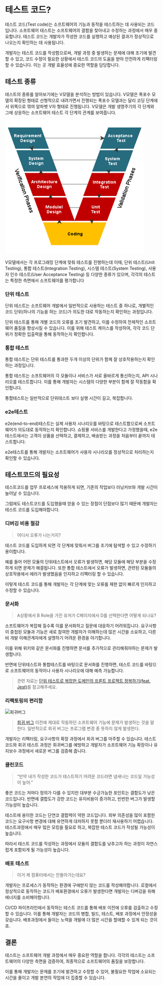# 테스트 코드?

테스트 코드(Test code)는 소프트웨어의 기능과 동작을 테스트하는 데 사용되는 코드입니다. 소프트웨어 테스트는 소프트웨어의 결함을 찾아내고 수정하는 과정에서 매우 중요합니다. 테스트 코드는 개발자가 작성한 코드를 실행하고 예상된 결과가 정상적으로 나오는지 확인하는 데 사용됩니다.

개발자는 테스트 코드를 작성함으로써, 개발 과정 중 발생하는 문제에 대해 조기에 발견할 수 있고, 코드 수정이 필요한 상황에서 테스트 코드의 도움을 받아 안전하게 리팩터링할 수 있습니다. 이는 곳 개발 효율성에 중요한 역할을 담당합니다.

## 테스트 종류

테스트의 종류를 알아보기에는 V모델을 분석하는 방법이 있습니다. V모델은 폭포수 모델의 확장된 형태로 선형적으로 내려가면서 진행되는 폭포수 모델과는 달리 코딩 단계에서 위쪽으로 꺾여 알파벳 V자 형태로 진행됩니다. V모델은 개발 생명주기의 각 단계와 그에 상응하는 소프트웨어 테스트 각 단계의 관계를 보여줍니다.

![V모델](https://raw.githubusercontent.com/Monaders/archive/b19818e8018bfc6a6e1414aca3fd59faa4d65f32/%ED%85%8C%EC%8A%A4%ED%8A%B8/assets/V%EB%AA%A8%EB%8D%B8.png)

V모델에서는 각 프로그래밍 단계에 맞춰 테스트를 진행하는데 이때, 단위 테스트(Unit Testing), 통합 테스트(Integration Testing), 시스템 테스트(System Testing), 사용자 인수 테스트(User Acceptance Testing) 등 다양한 종류가 있으며, 각각의 테스트는 특정한 측면에서 소프트웨어를 평가합니다

### 단위 테스트

단위 테스트는 소프트웨어 개발에서 일반적으로 사용하는 테스트 중 하나로, 개별적인 코드 단위(하나의 기능을 하는 코드)가 의도한 대로 작동하는지 확인하는 과정입니다.

단위 테스트를 통해 개별 코드의 오류를 조기 발견하고, 이를 수정하여 전체적인 소프트웨어 품질을 향상시킬 수 있습니다. 이를 위해 테스트 케이스를 작성하여, 각각 코드 단위가 정확한 입출력을 통해 동작하는지 확인합니다.

### 통합 테스트

통합 테스트는 단위 테스트를 통과한 두개 이상의 단위가 함께 잘 상호작용하는지 확인하는 과정입니다.

통합 테스트는 소프트웨어의 각 모듈이나 서비스가 서로 올바르게 통신하는지, API 시나리오를 테스트합니다. 이를 통해 개발자는 시스템의 다양한 부분이 함께 잘 작동함을 확인합니다.

통합테스트는 일반적으로 단위테스트 보다 실행 시간이 길고, 복잡합니다.

### e2e테스트

e2e(end-to-end)테스트는 실제 사용자 시나리오를 바탕으로 테스트함으로써 소프트웨어가 의도대로 동작하는지 확인합니다. 쇼핑몰 서비스를 개발한다고 가정했을때, e2e테스트에서는 고객이 상품을 선택하고, 결제하고, 배송받는 과정을 처음부터 끝까지 테스트합니다.

e2e테스트를 통해 개발자는 소프트웨어가 사용자 시나리오를 정상적으로 처리하는지 확인할 수 있습니다.

## 테스트코드의 필요성

테스트코드를 업무 프로세스에 적용하게 되면, 기존의 작업보다 러닝커브와 개발 시간이 늘어날 수 있습니다.

그럼에도 테스트코드를 도입했을때 얻을 수 있는 장점이 단점보다 많기 때문에 개발자는 테스트 코드를 도입해야합니다.

### 디버깅 비용 절감

> 어디서 오류가 나는거지?

테스트 코드를 도입하게 되면 각 단계에 맞춰서 버그를 조기에 탐색할 수 있고 수정하기 용이합니다.

예를 들어 어떤 모듈의 단위테스트에서 오류가 발생하면, 해당 모듈에 해당 부분을 수정하게 되면 문제가 해결됩니다. 또한 통합 테스트에서 오류가 발생하면, 관련된 모듈들의 상호작용에서 에러가 발생했음을 인지하고 리팩터링 할 수 있습니다.

이렇게 테스트 코드를 통해 개발자는 각 단계에 맞는 오류를 재현 없이 빠르게 인지하고 수정할 수 있습니다.

### 문서화

> A상황에서 B Role을 가진 유저가 C페이지에서 D를 선택한다면 어떻게 되나요?

소프트웨어가 복잡해 질수록 이를 문서화하고 질문에 대응하기 어려워집니다. 요구사항이 중첩된 모듈과 기능은 새로 참여한 개발자가 이해하는데 많은 시간을 소요하고, 다른 비 개발 이해관계자에게 설명하기 어려운 환경을 야기합니다.

이를 위해 위키와 같은 문서화를 진행하면 문서를 추가적으로 관리해줘야하는 문제가 발생합니다.

반면에 단위테스트와 통합테스트를 바탕으로 문서화를 진행하면, 테스트 코드를 바탕으로 소프트웨어의 동작이나 사용자 시나리오에 대해 예측 가능합니다.

> 관련 자료는 [단위 테스트로 복잡한 도메인의 프론트 프로젝트 정복하기(feat. Jest)](https://techblog.woowahan.com/8942/)를 참고해주세요.

### 리팩토링의 편리함

![회귀버그](https://raw.githubusercontent.com/Monaders/archive/b19818e8018bfc6a6e1414aca3fd59faa4d65f32/%ED%85%8C%EC%8A%A4%ED%8A%B8/assets/%ED%9A%8C%EA%B7%80%EB%B2%84%EA%B7%B8.gif)

> [회귀 버그](https://ko.wikipedia.org/wiki/%ED%9A%8C%EA%B7%80_%ED%85%8C%EC%8A%A4%ED%8A%B8#:~:text=%ED%9A%8C%EA%B7%80%20%EB%B2%84%EA%B7%B8%EB%8A%94%20%EC%9D%B4%EC%A0%84%EC%97%90,%EC%A4%91%20%EB%9C%BB%ED%95%98%EC%A7%80%20%EC%95%8A%EA%B2%8C%20%EB%B0%9C%EC%83%9D%ED%95%9C%EB%8B%A4.&text=%ED%9A%8C%EA%B7%80%20%ED%85%8C%EC%8A%A4%ED%8A%B8%EB%A1%9C%EB%8A%94%20%EC%9D%B4%EC%A0%84,%EB%B0%A9%EB%B2%95%EC%9D%B4%20%EB%A7%8E%EC%9D%B4%20%EC%82%AC%EC%9A%A9%EB%90%9C%EB%8B%A4.)
> 이전에 제대로 작동하던 소프트웨어 기능에 문제가 발생하는 것을 말한다. 일반적으로 회귀 버그는 프로그램 변경 중 뜻하지 않게 발생한다.

개발자는 리팩터링, 요구사항의 확장 과정에서 회귀 버그를 마주할 수 있습니다. 테스트 코드와 회귀 테스트 과정은 회귀버그를 예방하고 개발자가 소프트웨어 기능 확장이나 유지보수 과정에서 새로운 버그를 검증해 줍니다.

### 클린코드

> “만약 내가 작성한 코드가 테스트하기 어려운 코드라면 냄새나는 코드일 가능성이 높아.”

좋은 코드는 저마다 정의가 다를 수 있지만 대부분 수긍가능한 포인트는 결합도가 낮은 코드입니다. 반면에 결합도가 강한 코드는 유지비용이 증가하고, 빈번한 버그가 발생할 가능성이 높습니다.

테스트에 용이한 코드는 단연코 결합력이 약한 코드입니다. 외부 의존성을 많이 포함한 코드는 요구사항 변경에 대해 유연하게 대처하지 못할 뿐더러 재사용하기 어렵습니다. 테스트과정에서 매우 많은 모킹을 필요로 하고, 복잡한 테스트 코드가 작성될 가능성이 높습니다.

따라서 테스트 코드를 작성하는 과정에서 모듈의 결합도를 낮추고자 하는 과정이 자연스럽게 포함되게 될 가능성이 높습니다.

### 배포 테스트

> 이거 제 컴퓨터에서는 안돌아가는데요?

개발자는 프로세스가 동작하는 환경에 구애받지 않는 코드를 작성해야합니다. 로컬에서 정상적으로 동작하는 코드가 배포환경에서 오류가 발생한다면 개발자는 디버깅을 위해 에너지를 소비해야합니다.

CI/CD 파이프라인에서 동작하는 테스트 코드를 통해 배포 이전에 오류를 검출하고 수정할 수 있습니다. 이를 통해 개발자는 코드의 병합, 빌드, 테스트, 배포 과정에서 안정성을 갖습니다. 배포과정에서 들이는 노력을 개발에 더 많은 시간을 할애할 수 있게 되는 것이죠.

## 결론

테스트는 소프트웨어 개발 과정에서 매우 중요한 역할을 합니다. 각각의 테스트는 소프트웨어의 다양한 측면을 검증하여, 최종적으로 소프트웨어의 품질을 보장합니다.

이를 통해 개발자는 문제를 조기에 발견하고 수정할 수 있어, 불필요한 작업에 소요되는 시간을 줄이고 개발 본연의 작업에 더 집중할 수 있습니다.
